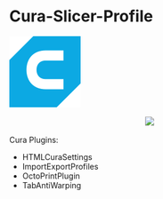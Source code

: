 # Cura-Slicer-Profile
![logo](cura-128.png)

<p align="center" width="100%">
    <img width="33%" src="https://i.stack.imgur.com/RJj4x.png"> 
</p>


Cura Plugins:
- HTMLCuraSettings
- ImportExportProfiles
- OctoPrintPlugin
- TabAntiWarping
